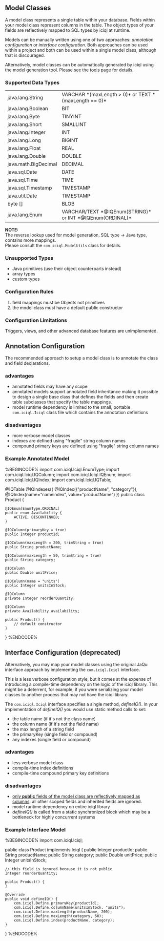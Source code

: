 ## Model Classes
A model class represents a single table within your database.  Fields within your model class represent columns in the table.  The object types of your fields are reflectively mapped to SQL types by iciql at runtime.

Models can be manually written using one of two approaches: *annotation configuration* or *interface configuration*.  Both approaches can be used within a project and both can be used within a single model class, although that is discouraged.

Alternatively, model classes can be automatically generated by iciql using the model generation tool.  Please see the [tools](tools.html) page for details.

### Supported Data Types
<table>

<tr><td>java.lang.String</td>
<td>VARCHAR *(maxLength > 0)* or TEXT *(maxLength == 0)*</td></tr>
 	
<tr><td>java.lang.Boolean</td>
<td>BIT</td></tr>
	
<tr><td>java.lang.Byte</td>
<td>TINYINT</td></tr>
	
<tr><td>java.lang.Short</td>
<td>SMALLINT</td></tr>
	
<tr><td>java.lang.Integer</td>
<td>INT</td></tr>
	
<tr><td>java.lang.Long</td>
<td>BIGINT</td></tr>
	
<tr><td>java.lang.Float</td>
<td>REAL</td></tr>
	
<tr><td>java.lang.Double</td>
<td>DOUBLE</td></tr>
	
<tr><td>java.math.BigDecimal</td>
<td>DECIMAL</td></tr>
	
<tr><td>java.sql.Date</td>
<td>DATE</td></tr>
	
<tr><td>java.sql.Time</td>
<td>TIME</td></tr>
	
<tr><td>java.sql.Timestamp</td>
<td>TIMESTAMP</td></tr>

<tr><td>java.util.Date</td>
<td>TIMESTAMP</td></tr>

<tr><td>byte []</td>
<td>BLOB</td></tr>

<tr><td>java.lang.Enum</td>
<td>VARCHAR/TEXT *@IQEnum(STRING)* or INT *@IQEnum(ORDINAL)*</td></tr>

</table>

**NOTE:**<br/>
The reverse lookup used for model generation, SQL type -> Java type, contains more mappings.<br/>
Please consult the `com.iciql.ModelUtils` class for details. 

### Unsupported Types
- Java primitives (use their object counterparts instead)
- array types
- custom types

### Configuration Rules
1. field mappings must be Objects not primitives
2. the model class must have a default public constructor

### Configuration Limitations
Triggers, views, and other advanced database features are unimplemented.

## Annotation Configuration
The recommended approach to setup a model class is to annotate the class and field declarations.

### advantages

- annotated fields may have any scope
- annotated models support annotated field inheritance making it possible to design a single base class that defines the fields and then create table subclasses that specify the table mappings.
- model runtime dependency is limited to the small, portable `com.iciql.Iciql` class file which contains the annotation definitions

### disadvantages

- more verbose model classes
- indexes are defined using "fragile" string column names
- compound primary keys are defined using "fragile" string column names
 
### Example Annotated Model
%BEGINCODE%
import com.iciql.Iciql.EnumType;
import com.iciql.Iciql.IQColumn;
import com.iciql.Iciql.IQEnum;
import com.iciql.Iciql.IQIndex;
import com.iciql.Iciql.IQTable;

@IQTable
@IQIndexes({
  @IQIndex({"productName", "category"}),
  @IQIndex(name="nameindex", value="productName")
})
public class Product {

	@IQEnum(EnumType.ORDINAL)
	public enum Availability {
		ACTIVE, DISCONTINUED;
	}

	@IQColumn(primaryKey = true)
	public Integer productId;
      
	@IQColumn(maxLength = 200, trimString = true)
	public String productName;
      
	@IQColumn(maxLength = 50, trimString = true)
	public String category;
      
	@IQColumn
	public Double unitPrice;
      
	@IQColumn(name = "units")
	public Integer unitsInStock;
      
	@IQColumn
	private Integer reorderQuantity;
	
	@IQColumn
	private Availability availability;
      
	public Product() {
		// default constructor
	}
}
%ENDCODE%

## Interface Configuration (deprecated)
Alternatively, you may map your model classes using the original JaQu interface approach by implementing the `com.iciql.Iciql` interface.

This is a less verbose configuration style, but it comes at the expense of introducing a compile-time dependency on the logic of the iciql library.  This might be a deterrent, for example, if you were serializing your model classes to another process that may not have the iciql library.

The `com.iciql.Iciql` interface specifies a single method, *defineIQ()*.  In your implementation of *defineIQ()* you would use static method calls to set:

- the table name (if it's not the class name)
- the column name (if it's not the field name)
- the max length of a string field
- the primaryKey (single field or compound)
- any indexes (single field or compound)

### advantages

- less verbose model class
- compile-time index definitions
- compile-time compound primary key definitions

### disadvantages

- <u>only **public** fields of the model class are reflectively mapped as columns</u>. all other scoped fields and inherited fields are ignored.
- model runtime dependency on entire iciql library
- *defineIQ()* is called from a static synchronized block which may be a bottleneck for highly concurrent systems

### Example Interface Model
%BEGINCODE%
import com.iciql.Iciql;

public class Product implements Iciql {
	public Integer productId;
	public String productName;
	public String category;
	public Double unitPrice;
	public Integer unitsInStock;
	
	// this field is ignored because it is not public
	Integer reorderQuantity;
      
	public Product() {
	}
      
	@Override
	public void defineIQ() {
		com.iciql.Define.primaryKey(productId);
		com.iciql.Define.columnName(unitsInStock, "units");
		com.iciql.Define.maxLength(productName, 200);
		com.iciql.Define.maxLength(category, 50);
		com.iciql.Define.index(productName, category);
	}
}
%ENDCODE%